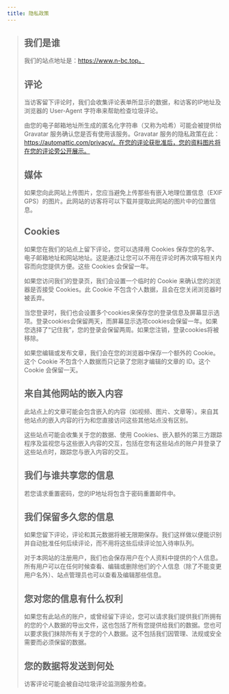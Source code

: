 ```yaml
---
title: 隐私政策
---
```


> ## 我们是谁
>
> 
>
> 我们的站点地址是：https://www.n-bc.top。
>
> 
>
> ## 评论
>
> 
>
> 当访客留下评论时，我们会收集评论表单所显示的数据，和访客的IP地址及浏览器的 User-Agent 字符串来帮助检查垃圾评论。
>
> 
>
> 由您的电子邮箱地址所生成的匿名化字符串（又称为哈希）可能会被提供给 Gravatar 服务确认您是否有使用该服务。Gravatar 服务的隐私政策在此：https://automattic.com/privacy/。在您的评论获批准后，您的资料图片将在您的评论旁公开展示。
>
> 
>
> ## 媒体
>
> 
>
> 如果您向此网站上传图片，您应当避免上传那些有嵌入地理位置信息（EXIF GPS）的图片。此网站的访客将可以下载并提取此网站的图片中的位置信息。
>
> 
>
> ## Cookies
>
> 
>
> 如果您在我们的站点上留下评论，您可以选择用 Cookies 保存您的名字、电子邮箱地址和网站地址。这是通过让您可以不用在评论时再次填写相关内容而向您提供方便。这些 Cookies 会保留一年。
>
> 
>
> 如果您访问我们的登录页，我们会设置一个临时的 Cookie 来确认您的浏览器是否接受 Cookies。此 Cookie 不包含个人数据，且会在您关闭浏览器时被丢弃。
>
> 
>
> 当您登录时，我们也会设置多个cookies来保存您的登录信息及屏幕显示选项。登录cookies会保留两天，而屏幕显示选项cookies会保留一年。如果您选择了“记住我”，您的登录会保留两周。如果您注销，登录cookies将被移除。
>
> 
>
> 如果您编辑或发布文章，我们会在您的浏览器中保存一个额外的 Cookie。这个 Cookie 不包含个人数据而只记录了您刚才编辑的文章的 ID。这个 Cookie 会保留一天。
>
> 
>
> ## 来自其他网站的嵌入内容
>
> 
>
> 此站点上的文章可能会包含嵌入的内容（如视频、图片、文章等）。来自其他站点的嵌入内容的行为和您直接访问这些其他站点没有区别。
>
> 
>
> 这些站点可能会收集关于您的数据、使用 Cookies、嵌入额外的第三方跟踪程序及监视您与这些嵌入内容的交互，包括在您有这些站点的账户并登录了这些站点时，跟踪您与嵌入内容的交互。
>
> 
>
> ## 我们与谁共享您的信息
>
> 
>
> 若您请求重置密码，您的IP地址将包含于密码重置邮件中。
>
> 
>
> ## 我们保留多久您的信息
>
> 
>
> 如果您留下评论，评论和其元数据将被无限期保存。我们这样做以便能识别并自动批准任何后续评论，而不用将这些后续评论加入待审队列。
>
> 
>
> 对于本网站的注册用户，我们也会保存用户在个人资料中提供的个人信息。所有用户可以在任何时候查看、编辑或删除他们的个人信息（除了不能变更用户名外）、站点管理员也可以查看及编辑那些信息。
>
> 
>
> ## 您对您的信息有什么权利
>
> 
>
> 如果您有此站点的账户，或曾经留下评论，您可以请求我们提供我们所拥有的您的个人数据的导出文件，这也包括了所有您提供给我们的数据。您也可以要求我们抹除所有关于您的个人数据。这不包括我们因管理、法规或安全需要而必须保留的数据。
>
> 
>
> ## 您的数据将发送到何处
>
> 
>
> 访客评论可能会被自动垃圾评论监测服务检查。